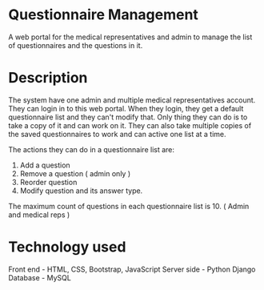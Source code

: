 # Questionnaire Management

A web portal for the medical representatives and admin to manage the list of questionnaires and the questions in it.

# Description

The system have one admin and multiple medical representatives account. They can login in to this web portal. When they login, they get a default questionnaire list and they can't modify that. Only thing they can do is to take a copy of it and can work on it. They can also take multiple copies of the saved questionnaires to work and can active one list at a time.

The actions they can do in a questionnaire list are:

1. Add a question
2. Remove a question ( admin only )
3. Reorder question
4. Modify question and its answer type.

The maximum count of questions in each questionnaire list is 10. ( Admin and medical reps )

# Technology used

Front end - HTML, CSS, Bootstrap, JavaScript
Server side - Python Django
Database - MySQL

